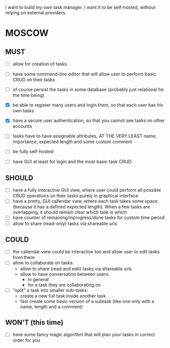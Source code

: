 I want to build my own task manager. 
I want it to be self-hosted, without relying on external providers.

# MOSCOW

## MUST
- [ ] allow for creation of tasks
- [ ] have some command-line editor that will allow user to perform basic CRUD on their tasks
- [ ] of course persist the tasks in some database (probably just relational for the time being)
- [x] be able to register many users and login them, so that each user has his own tasks
- [x] have a secure user authentication, so that you cannot see tasks on other accounts
- [ ] tasks have to have assignable attributes, AT THE VERY LEAST name, importance, expected length and some custom comment
- [ ] be fully self-hosted
- [ ] have GUI at least for login and the most basic task CRUD


## SHOULD
- [ ] have a fully interactive GUI view, where user could perform all possible CRUD operations on their tasks purely in graphical interface
- [ ] have a pretty, GUI callendar view, where each task takes some space (because it has a defined expected length). When a few tasks are overlapping, it should remain clear which task is which
- [ ] have counter of remaining/inprogress/done tasks for custom time period
- [ ] allow to share (read-only) tasks via shareable urls

## COULD
- [ ] the callendar view could be interactive too and allow user to edit tasks from there
- [ ] allow to collaborate on tasks:
  - allow to share (read and edit) tasks via shareable urls
  - allow to have conversation between users:
      - in general
      - for a task they are collaborating on
- [ ] "split" a task into smaller sub-tasks:
  -  create a new full task inside another task
  -  fast create some basic version of a subtask (like one only with a name, length and a comment)
     
## WON'T (this time)
- [ ] have some fancy magic algorithm that will plan your tasks in correct order for you
